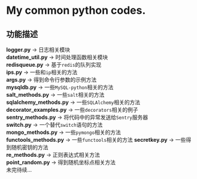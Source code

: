 # My common python codes.
功能描述
----
**logger.py** -> 日志相关模块  
**datetime_util.py** -> 时间处理函数相关模块  
**redisqueue.py** -> 基于`redis`的队列实现  
**ips.py** -> 一些和`ip`相关的方法  
**args.py** -> 得到命令行参数的示例方法  
**mysqldb.py** -> 一些`MySQL-python`相关的方法  
**salt_methods.py** -> 一些`salt`相关的方法  
**sqlalchemy_methods.py** -> 一些`SQLAlchemy`相关的方法  
**decorator_examples.py** -> 一些`decorators`相关的例子  
**sentry_methods.py** -> 将代码中的异常发送给`Sentry`服务器  
**switch.py** -> 一个替代`switch`语句的方法  
**mongo_methods.py** -> 一些`pymongo`相关的方法  
**functools_methods.py** -> 一些`functools`相关的方法
**secretkey.py** -> 一些得到随机密钥的方法  
**re_methods.py** -> 正则表达式相关方法  
**point_random.py** -> 得到随机坐标点相关方法  
未完待续...